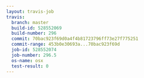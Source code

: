 ```yaml
---
layout: travis-job
travis:
  branch: master
  build-id: 528552069
  build-number: 296
  commit: 70bac923f69d0a4f4b81723796ff73e27f775251
  commit-range: 453b0e30693a...70bac923f69d
  job-id: 528552074
  job-number: 296.5
  os-name: osx
  test-result: 0
---
```

